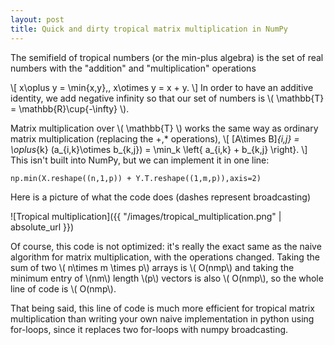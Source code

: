```yaml
---
layout: post
title: Quick and dirty tropical matrix multiplication in NumPy
---
```


The semifield of tropical numbers (or the min-plus algebra) is the set of real numbers 
with the "addition" and "multiplication" operations

\\[
x\oplus y = \min\{x,y\},\, x\otimes y = x + y.
\\]
In order to have an additive identity, we add negative infinity so that our set of numbers is \\( \mathbb{T} = \mathbb{R}\cup\{-\infty\} \\).

Matrix multiplication over \\( \mathbb{T} \\) works the same way as ordinary matrix multiplication (replacing the +,\* operations), 
\\[
[A\times B]_{i,j} = \oplus_{k} (a_{i,k}\otimes b_{k,j}) = \min_k \left\{ a_{i,k} + b_{k,j} \right\}.
\\]
This isn't built into NumPy, but we can implement it in one line:

```np.min(X.reshape((n,1,p)) + Y.T.reshape((1,m,p)),axis=2)```
  
Here is a picture of what the code does (dashes represent broadcasting)

![Tropical multiplication]({{ "/images/tropical_multiplication.png" | absolute_url }})

Of course, this code is not optimized: it's really the exact same as the naive algorithm for 
matrix multiplication, with the operations changed. Taking the sum of two \\( n\times m \times p\\) 
arrays is \\( O(nmp\\) and taking the minimum entry of \\(nm\\) length \\(p\\) vectors is also \\( O(nmp\\), 
so the whole line of code is \\( O(nmp\\).

That being said, this line of code is much more efficient for tropical matrix multiplication 
than writing your own naive implementation in python using for-loops, since it replaces two for-loops 
with numpy broadcasting.
